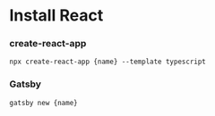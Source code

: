 # Install React

### create-react-app

```
npx create-react-app {name} --template typescript
```

<!-- TODO: Continue with gatsby -->
### Gatsby

```bash
gatsby new {name}
```